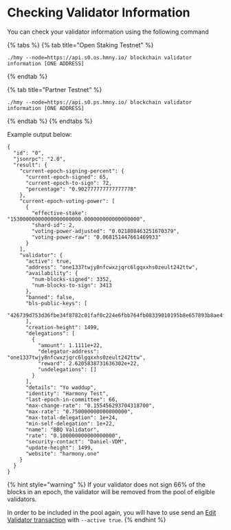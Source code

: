 # Checking Validator Information



You can check your validator information using the following command

{% tabs %}
{% tab title="Open Staking Testnet" %}
```text
./hmy --node=https://api.s0.os.hmny.io/ blockchain validator information [ONE ADDRESS]
```
{% endtab %}

{% tab title="Partner Testnet" %}
```
./hmy --node=https://api.s0.ps.hmny.io/ blockchain validator information [ONE ADDRESS]
```
{% endtab %}
{% endtabs %}

Example output below:

```text
{
  "id": "0",
  "jsonrpc": "2.0",
  "result": {
    "current-epoch-signing-percent": {
      "current-epoch-signed": 65,
      "current-epoch-to-sign": 72,
      "percentage": "0.902777777777777778"
    },
    "current-epoch-voting-power": [
      {
        "effective-stake": "15300000000000000000000.000000000000000000",
        "shard-id": 2,
        "voting-power-adjusted": "0.021808463251670379",
        "voting-power-raw": "0.068151447661469933"
      }
    ],
    "validator": {
      "active": true,
      "address": "one1337twjy8nfcwxzjqrc6lgqxxhs0zeult242ttw",
      "availability": {
        "num-blocks-signed": 3352,
        "num-blocks-to-sign": 3413
      },
      "banned": false,
      "bls-public-keys": [
        "426739d753d36fbe34f8782c01faf0c224e6fbb764fb08339010195b8e657893b8ae4f9bcdad451060518e07a87b418e"
      ],
      "creation-height": 1499,
      "delegations": [
        {
          "amount": 1.1111e+22,
          "delegator-address": "one1337twjy8nfcwxzjqrc6lgqxxhs0zeult242ttw",
          "reward": 2.6205838731636302e+22,
          "undelegations": []
        }
      ],
      "details": "Yo waddup",
      "identity": "Harmony Test",
      "last-epoch-in-committee": 66,
      "max-change-rate": "0.155456293704318700",
      "max-rate": "0.750000000000000000",
      "max-total-delegation": 1e+24,
      "min-self-delegation": 1e+22,
      "name": "BBQ Validator",
      "rate": "0.100000000000000000",
      "security-contact": "Daniel-VDM",
      "update-height": 1499,
      "website": "harmony.one"
    }
  }
}
```

{% hint style="warning" %}
If your validator does not sign 66% of the blocks in an epoch, the validator will be removed from the pool of eligible validators.

In order to be included in the pool again, you will have to use send an [Edit Validator transaction](https://docs.harmony.one/validators/validator/managing-your-validator/changing-your-validator-profile) with `--active true`.
{% endhint %}

